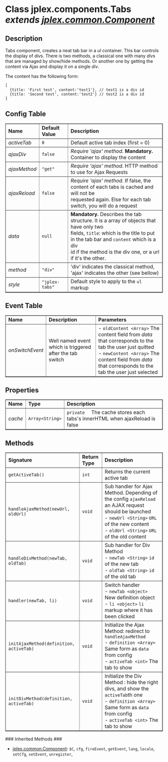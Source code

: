# Class **jplex.components.Tabs**  _extends [jplex.common.Component](APIPangolincommonComponent.md)_ #

## Description ##
Tabs component, creates a neat tab bar in a <em>ul</em> container. This bar controls the display of
<em>div</em>s. There is two methods, a classical one with many <em>div</em>s that are managed by show/hide methods.
Or another one by getting the content via Ajax and display it on a single <em>div</em>.

The content has the following form:
```
[
  {title: 'First test', content:'test1'}, // test1 is a div id
  {title: 'Second test', content:'test2'} // test2 is a div id
]
```

## Config Table ##
<table cellpadding='5' border='1' cellspacing='0'>
<tr><td> <b>Name</b> </td><td> <b>Default Value</b> </td><td> <b>Description</b> </td></tr>
<tr><td> <i>activeTab</i> </td><td> <code>0</code> </td><td>  Default active tab index (first = 0) </td></tr>
<tr><td> <i>ajaxDiv</i> </td><td> <code>false</code> </td><td>  <em>Require 'ajax' method. </em><strong>Mandatory.</strong>  Container to display the content </td></tr>
<tr><td> <i>ajaxMethod</i> </td><td> <code>"get"</code> </td><td>  <em>Require 'ajax' method.</em> HTTP method to use for Ajax Requests </td></tr>
<tr><td> <i>ajaxReload</i> </td><td> <code>false</code> </td><td>  <em>Require 'ajax' method.</em> If false, the content of each tabs is cached and will not be<br>
requested again. Else for each tab switch, you will do a request </td></tr>
<tr><td> <i>data</i> </td><td> <code>null</code> </td><td>  <strong>Mandatory.</strong> Describes the tab structure. It is a array of objects that have only two<br>
fields, <code>title</code>: which is the title to put in the tab bar and <code>content</code> which is a div<br>
id if the method is the div one, or a url if it's the other. </td></tr>
<tr><td> <i>method</i> </td><td> <code>"div"</code> </td><td>  'div' indicates the classical method, 'ajax' indicates the other (see bellow) </td></tr>
<tr><td> <i>style</i> </td><td> <code>"jplex-tabs"</code> </td><td>  Default style to apply to the <code>ul</code> markup </td></tr>
</table>

## Event Table ##
<table cellpadding='5' border='1' cellspacing='0'>
<tr><td> <b>Name</b> </td><td> <b>Description</b> </td><td> <b>Parameters</b> </td></tr>
<tr><td> <i>onSwitchEvent</i> </td><td>  Well named event which is triggered after the tab switch </td><td>   - <code>oldContent &lt;Array&gt;</code>  The content field from <em>data</em> that corresponds to the tab the user just quitted <br /> - <code>newContent &lt;Array&gt;</code>  The content field from <em>data</em> that corresponds to the tab the user just selected <br />  </td></tr>
</table>


## Properties ##
<table cellpadding='5' border='1' cellspacing='0'>
<tr><td> <b>Name</b> </td><td> <b>Type</b> </td><td> <b>Description</b> </td></tr>
<tr><td> <i>cache</i> </td><td> <code>Array&lt;String&gt;</code> </td><td> <code>private  </code>  The cache stores each tabs's innerHTML when ajaxReload is false</td></tr>

</table>



## Methods ##
<table cellpadding='5' border='1' cellspacing='0'>
<tr><td> <b>Signature</b> </td><td> <b>Return Type</b> </td><td> <b>Description</b> </td></tr>
<tr><td> <code>getActiveTab()</code> </td><td> <code>int</code> </td><td> Returns the current active tab<br /> </td></tr>
<tr><td> <code>handleAjaxMethod(newUrl, oldUrl)</code> </td><td> <code>void</code> </td><td> Sub handler for Ajax Method. Depending of the config <code>ajaxReload</code> an AJAX request should be launched<br />  - <code>newUrl &lt;String&gt;</code> <code>URL</code> of the new content<br /> - <code>oldUrl &lt;String&gt;</code> <code>URL</code> of the old content<br /></td></tr>
<tr><td> <code>handleDivMethod(newTab, oldTab)</code> </td><td> <code>void</code> </td><td> Sub handler for Div Method<br />  - <code>newTab &lt;String&gt;</code> <code>id</code> of the new tab<br /> - <code>oldTab &lt;String&gt;</code> <code>id</code> of the old tab<br /></td></tr>
<tr><td> <code>handler(newTab, li)</code> </td><td> <code>void</code> </td><td> Switch handler<br />  - <code>newTab &lt;object&gt;</code> New definition object<br /> - <code>li &lt;object&gt;</code> <code>li</code> markup where it has been clicked<br /></td></tr>
<tr><td> <code>initAjaxMethod(definition, activeTab)</code> </td><td> <code>void</code> </td><td> Initialize the Ajax Method: redirect to <code>handleAjaxMethod</code><br />  - <code>definition &lt;Array&gt;</code> Same form as <code>data</code> from config<br /> - <code>activeTab &lt;int&gt;</code> The tab to show<br /></td></tr>
<tr><td> <code>initDivMethod(definition, activeTab)</code> </td><td> <code>void</code> </td><td> Initialize the Div Method : hide the right divs, and show the <code>activeTab</code>th one<br />  - <code>definition &lt;Array&gt;</code> Same form as <code>data</code> from config<br /> - <code>activeTab &lt;int&gt;</code> The tab to show<br /></td></tr>

</table>
### Inherited Methods ###

  * [jplex.common.Component](APIPangolincommonComponent.md):  `$C`,  `cfg`,  `fireEvent`,  `getEvent`,  `lang`,  `locale`,  `setCfg`,  `setEvent`,  `unregister`,
